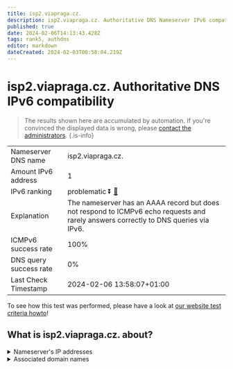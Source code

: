 ```yaml
---
title: isp2.viapraga.cz.
description: isp2.viapraga.cz. Authoritative DNS Nameserver IPv6 compatibility
published: true
date: 2024-02-06T14:13:43.428Z
tags: rank5, authdns
editor: markdown
dateCreated: 2024-02-03T00:58:04.219Z
---
```


# isp2.viapraga.cz. Authoritative DNS IPv6 compatibility

> The results shown here are accumulated by automation. If you're convinced the displayed data is wrong, please [contact the administrators](/howto/chat). 
{.is-info}




|   |   |
| - | - |
| Nameserver DNS name | isp2.viapraga.cz.
| Amount IPv6 address | 1
| IPv6 ranking | problematic :arrow_double_down: [🔗](/howto/ranking) |
| Explanation | The nameserver has an AAAA record but does not respond to ICMPv6 echo requests and rarely answers correctly to DNS queries via IPv6. |
| ICMPv6 success rate | 100%|
| DNS query success rate | 0% |
| Last Check Timestamp | 2024-02-06 13:58:07+01:00 |

To see how this test was performed, please have a look at [our website test criteria howto](/howto/testcriteria/authdns)!


## What is isp2.viapraga.cz. about?




<details>
<summary>Nameserver's IP addresses</summary>

2001:b80:2::1:1

</details>



<details>
<summary>Associated domain names</summary>

www.skoda-auto.com

</details>

